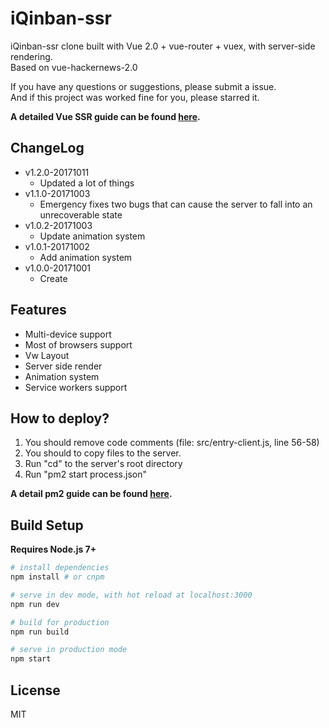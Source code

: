 # iQinban-ssr

iQinban-ssr clone built with Vue 2.0 + vue-router + vuex, with server-side rendering.<br>
Based on vue-hackernews-2.0<br>

If you have any questions or suggestions, please submit a issue.<br>
And if this project was worked fine for you, please starred it.<br>

**A detailed Vue SSR guide can be found [here](https://ssr.vuejs.org).**

## ChangeLog
- v1.2.0-20171011
  - Updated a lot of things
- v1.1.0-20171003
  - Emergency fixes two bugs that can cause the server to fall into an unrecoverable state
- v1.0.2-20171003
  - Update animation system
- v1.0.1-20171002
  - Add animation system
- v1.0.0-20171001
  - Create

## Features
- Multi-device support
- Most of browsers support
- Vw Layout
- Server side render
- Animation system
- Service workers support

## How to deploy?
1. You should remove code comments (file: src/entry-client.js, line 56-58)
1. You should to copy files to the server.<br>
2. Run "cd" to the server's root directory
3. Run "pm2 start process.json"

**A detail pm2 guide can be found [here](http://pm2.keymetrics.io/docs/usage/quick-start/).**

## Build Setup

**Requires Node.js 7+**

``` bash
# install dependencies
npm install # or cnpm

# serve in dev mode, with hot reload at localhost:3000
npm run dev

# build for production
npm run build

# serve in production mode
npm start
```

## License

MIT
